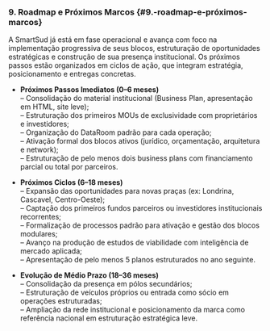 ### **9\. Roadmap e Próximos Marcos** {#9.-roadmap-e-próximos-marcos}

A SmartSud já está em fase operacional e avança com foco na implementação progressiva de seus blocos, estruturação de oportunidades estratégicas e construção de sua presença institucional. Os próximos passos estão organizados em ciclos de ação, que integram estratégia, posicionamento e entregas concretas.

* **Próximos Passos Imediatos (0–6 meses)**  
   – Consolidação do material institucional (Business Plan, apresentação em HTML, site leve);  
   – Estruturação dos primeiros MOUs de exclusividade com proprietários e investidores;  
   – Organização do DataRoom padrão para cada operação;  
   – Ativação formal dos blocos ativos (jurídico, orçamentação, arquitetura e network);  
   – Estruturação de pelo menos dois business plans com financiamento parcial ou total por parceiros.

* **Próximos Ciclos (6–18 meses)**  
   – Expansão das oportunidades para novas praças (ex: Londrina, Cascavel, Centro-Oeste);  
   – Captação dos primeiros fundos parceiros ou investidores institucionais recorrentes;  
   – Formalização de processos padrão para ativação e gestão dos blocos modulares;  
   – Avanço na produção de estudos de viabilidade com inteligência de mercado aplicada;  
   – Apresentação de pelo menos 5 planos estruturados no ano seguinte.

* **Evolução de Médio Prazo (18–36 meses)**  
   – Consolidação da presença em pólos secundários;  
   – Estruturação de veículos próprios ou entrada como sócio em operações estruturadas;  
   – Ampliação da rede institucional e posicionamento da marca como referência nacional em estruturação estratégica leve.


